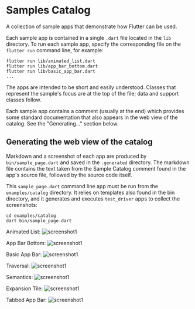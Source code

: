 Samples Catalog
=======

A collection of sample apps that demonstrate how Flutter can be used.

Each sample app is contained in a single `.dart` file located in the `lib`
directory. To run each sample app, specify the corresponding file on the
`flutter run` command line, for example:

```
flutter run lib/animated_list.dart
flutter run lib/app_bar_bottom.dart
flutter run lib/basic_app_bar.dart
...
```

The apps are intended to be short and easily understood. Classes that represent
the sample's focus are at the top of the file; data and support classes follow.

Each sample app contains a comment (usually at the end) which provides some
standard documentation that also appears in the web view of the catalog.
See the "Generating..." section below.

Generating the web view of the catalog
---------

Markdown and a screenshot of each app are produced by `bin/sample_page.dart`
and saved in the `.generated` directory. The markdown file contains
the text taken from the Sample Catalog comment found in the app's source
file, followed by the source code itself.

This `sample_page.dart` command line app must be run from the `examples/catalog`
directory. It relies on templates also found in the bin directory, and it
generates and executes `test_driver` apps to collect the screenshots:

```
cd examples/catalog
dart bin/sample_page.dart
```

Animated List:
![screenshot1](screenshots/animated_list.png)

App Bar Bottom:
![screenshot1](screenshots/app_bar_bottom.png)

Basic App Bar:
![screenshot1](screenshots/basic_app_bar.png)

Traversal:
![screenshot1](screenshots/custom_a11y_traversal.png)

Semantics:
![screenshot1](screenshots/custom_semantics.png)

Expansion Tile:
![screenshot1](screenshots/expansion_tile.png)

Tabbed App Bar:
![screenshot1](screenshots/tabbed_app_bar.png)